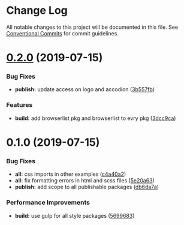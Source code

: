 # Change Log

All notable changes to this project will be documented in this file.
See [Conventional Commits](https://conventionalcommits.org) for commit guidelines.

# [0.2.0](https://github.com/fremtind/jokul/compare/@fremtind/webpack-consumer-example@0.1.0...@fremtind/webpack-consumer-example@0.2.0) (2019-07-15)


### Bug Fixes

* **publish:** update access on logo and accodion ([3b557fb](https://github.com/fremtind/jokul/commit/3b557fb))


### Features

* **build:** add browserlist pkg and browserlist to evry pkg ([3dcc9ca](https://github.com/fremtind/jokul/commit/3dcc9ca))





# 0.1.0 (2019-07-15)


### Bug Fixes

* **all:** css imports in other examples ([c4a40a2](https://github.com/fremtind/jokul/commit/c4a40a2))
* **all:** fix formatting errors in html and scss files ([5e20a63](https://github.com/fremtind/jokul/commit/5e20a63))
* **publish:** add scope to all publishable packages ([db6da7a](https://github.com/fremtind/jokul/commit/db6da7a))


### Performance Improvements

* **build:** use gulp for all style packages ([5699683](https://github.com/fremtind/jokul/commit/5699683))

